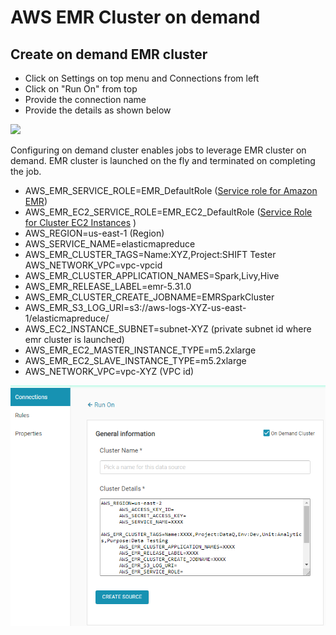 # AWS EMR Cluster on demand

## Create on demand EMR cluster

* Click on Settings on top menu and Connections from left
* Click on "Run On" from top
* Provide the connection name
* Provide the details as shown below

![](../../.gitbook/assets/screen-shot-2021-04-21-at-9.23.17-pm.png)

Configuring on demand cluster enables jobs to leverage EMR cluster on demand. EMR cluster is launched on the fly and terminated on completing the job. 

* AWS\_EMR\_SERVICE\_ROLE=EMR\_DefaultRole  \([Service role for Amazon EMR](https://docs.aws.amazon.com/emr/latest/ManagementGuide/emr-iam-role.html)\)
* AWS\_EMR\_EC2\_SERVICE\_ROLE=EMR\_EC2\_DefaultRole  \([Service Role for Cluster EC2 Instances](https://docs.amazonaws.cn/en_us/emr/latest/ManagementGuide/emr-iam-role-for-ec2.html) \)
* AWS\_REGION=us-east-1 \(Region\) 
* AWS\_SERVICE\_NAME=elasticmapreduce 
* AWS\_EMR\_CLUSTER\_TAGS=Name:XYZ,Project:SHIFT Tester AWS\_NETWORK\_VPC=vpc-vpcid 
* AWS\_EMR\_CLUSTER\_APPLICATION\_NAMES=Spark,Livy,Hive
* AWS\_EMR\_RELEASE\_LABEL=emr-5.31.0
* AWS\_EMR\_CLUSTER\_CREATE\_JOBNAME=EMRSparkCluster 
* AWS\_EMR\_S3\_LOG\_URI=s3://aws-logs-XYZ-us-east-1/elasticmapreduce/
* AWS\_EC2\_INSTANCE\_SUBNET=subnet-XYZ \(private subnet id where emr cluster is launched\)
* AWS\_EMR\_EC2\_MASTER\_INSTANCE\_TYPE=m5.2xlarge
* AWS\_EMR\_EC2\_SLAVE\_INSTANCE\_TYPE=m5.2xlarge 
* AWS\_NETWORK\_VPC=vpc-XYZ \(VPC id\)





![Hadoop Configuration](../../.gitbook/assets/hadoop2.png)

